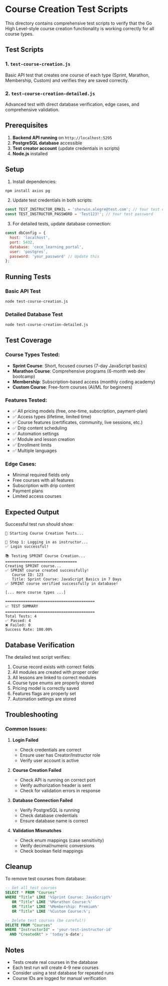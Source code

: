 # Course Creation Test Scripts

This directory contains comprehensive test scripts to verify that the Go High Level-style course creation functionality is working correctly for all course types.

## Test Scripts

### 1. `test-course-creation.js`
Basic API test that creates one course of each type (Sprint, Marathon, Membership, Custom) and verifies they are saved correctly.

### 2. `test-course-creation-detailed.js`
Advanced test with direct database verification, edge cases, and comprehensive validation.

## Prerequisites

1. **Backend API running** on `http://localhost:5295`
2. **PostgreSQL database** accessible
3. **Test creator account** (update credentials in scripts)
4. **Node.js** installed

## Setup

1. Install dependencies:
```bash
npm install axios pg
```

2. Update test credentials in both scripts:
```javascript
const TEST_INSTRUCTOR_EMAIL = 'sherwin.alegre@test.com'; // Your test creator email
const TEST_INSTRUCTOR_PASSWORD = 'Test123!'; // Your test password
```

3. For detailed tests, update database connection:
```javascript
const dbConfig = {
  host: 'localhost',
  port: 5432,
  database: 'cece_learning_portal',
  user: 'postgres',
  password: 'your_password' // Update this
};
```

## Running Tests

### Basic API Test
```bash
node test-course-creation.js
```

### Detailed Database Test
```bash
node test-course-creation-detailed.js
```

## Test Coverage

### Course Types Tested:
- **Sprint Course**: Short, focused courses (7-day JavaScript basics)
- **Marathon Course**: Comprehensive programs (6-month web dev bootcamp)
- **Membership**: Subscription-based access (monthly coding academy)
- **Custom Course**: Free-form courses (AI/ML for beginners)

### Features Tested:
- ✅ All pricing models (free, one-time, subscription, payment-plan)
- ✅ Access types (lifetime, limited time)
- ✅ Course features (certificates, community, live sessions, etc.)
- ✅ Drip content scheduling
- ✅ Automation settings
- ✅ Module and lesson creation
- ✅ Enrollment limits
- ✅ Multiple languages

### Edge Cases:
- Minimal required fields only
- Free courses with all features
- Subscription with drip content
- Payment plans
- Limited access courses

## Expected Output

Successful test run should show:
```
🚀 Starting Course Creation Tests...

📝 Step 1: Logging in as instructor...
✅ Login successful!

📚 Testing SPRINT Course Creation...
================================
Creating SPRINT course...
✅ SPRINT course created successfully!
   Course ID: 123
   Title: Sprint Course: JavaScript Basics in 7 Days
✅ SPRINT course verified successfully in database!

[... more course types ...]

========================================
📈 TEST SUMMARY
========================================
Total Tests: 4
✅ Passed: 4
❌ Failed: 0
Success Rate: 100.00%
```

## Database Verification

The detailed test script verifies:
1. Course record exists with correct fields
2. All modules are created with proper order
3. All lessons are linked to correct modules
4. Course type enums are properly stored
5. Pricing model is correctly saved
6. Features flags are properly set
7. Automation settings are stored

## Troubleshooting

### Common Issues:

1. **Login Failed**
   - Check credentials are correct
   - Ensure user has Creator/Instructor role
   - Verify user account is active

2. **Course Creation Failed**
   - Check API is running on correct port
   - Verify authorization header is sent
   - Check for validation errors in response

3. **Database Connection Failed**
   - Verify PostgreSQL is running
   - Check database credentials
   - Ensure database name is correct

4. **Validation Mismatches**
   - Check enum mappings (case sensitivity)
   - Verify decimal/numeric conversions
   - Check boolean field mappings

## Cleanup

To remove test courses from database:
```sql
-- Get all test courses
SELECT * FROM "Courses" 
WHERE "Title" LIKE '%Sprint Course: JavaScript%' 
   OR "Title" LIKE '%Marathon Course:%'
   OR "Title" LIKE '%Membership: Premium%'
   OR "Title" LIKE '%Custom Course:%';

-- Delete test courses (be careful!)
DELETE FROM "Courses" 
WHERE "InstructorId" = 'your-test-instructor-id' 
  AND "CreatedAt" > 'today's-date';
```

## Notes

- Tests create real courses in the database
- Each test run will create 4-9 new courses
- Consider using a test database for repeated runs
- Course IDs are logged for manual verification